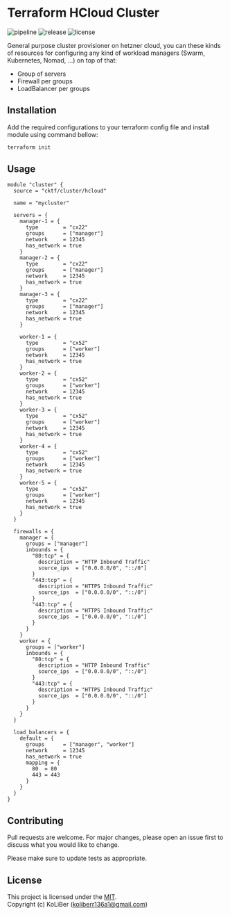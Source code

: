 # Terraform HCloud Cluster

![pipeline](https://github.com/cktf/terraform-hcloud-cluster/actions/workflows/cicd.yml/badge.svg)
![release](https://img.shields.io/github/v/release/cktf/terraform-hcloud-cluster?display_name=tag)
![license](https://img.shields.io/github/license/cktf/terraform-hcloud-cluster)

General purpose cluster provisioner on hetzner cloud, you can these kinds of resources for configuring any kind of workload managers (Swarm, Kubernetes, Nomad, ...) on top of that:

-   Group of servers
-   Firewall per groups
-   LoadBalancer per groups

## Installation

Add the required configurations to your terraform config file and install module using command bellow:

```bash
terraform init
```

## Usage

```hcl
module "cluster" {
  source = "cktf/cluster/hcloud"

  name = "mycluster"

  servers = {
    manager-1 = {
      type        = "cx22"
      groups      = ["manager"]
      network     = 12345
      has_network = true
    }
    manager-2 = {
      type        = "cx22"
      groups      = ["manager"]
      network     = 12345
      has_network = true
    }
    manager-3 = {
      type        = "cx22"
      groups      = ["manager"]
      network     = 12345
      has_network = true
    }

    worker-1 = {
      type        = "cx52"
      groups      = ["worker"]
      network     = 12345
      has_network = true
    }
    worker-2 = {
      type        = "cx52"
      groups      = ["worker"]
      network     = 12345
      has_network = true
    }
    worker-3 = {
      type        = "cx52"
      groups      = ["worker"]
      network     = 12345
      has_network = true
    }
    worker-4 = {
      type        = "cx52"
      groups      = ["worker"]
      network     = 12345
      has_network = true
    }
    worker-5 = {
      type        = "cx52"
      groups      = ["worker"]
      network     = 12345
      has_network = true
    }
  }

  firewalls = {
    manager = {
      groups = ["manager"]
      inbounds = {
        "80:tcp" = {
          description = "HTTP Inbound Traffic"
          source_ips  = ["0.0.0.0/0", "::/0"]
        }
        "443:tcp" = {
          description = "HTTPS Inbound Traffic"
          source_ips  = ["0.0.0.0/0", "::/0"]
        }
        "443:tcp" = {
          description = "HTTPS Inbound Traffic"
          source_ips  = ["0.0.0.0/0", "::/0"]
        }
      }
    }
    worker = {
      groups = ["worker"]
      inbounds = {
        "80:tcp" = {
          description = "HTTP Inbound Traffic"
          source_ips  = ["0.0.0.0/0", "::/0"]
        }
        "443:tcp" = {
          description = "HTTPS Inbound Traffic"
          source_ips  = ["0.0.0.0/0", "::/0"]
        }
      }
    }
  }

  load_balancers = {
    default = {
      groups      = ["manager", "worker"]
      network     = 12345
      has_network = true
      mapping = {
        80  = 80
        443 = 443
      }
    }
  }
}
```

## Contributing

Pull requests are welcome. For major changes, please open an issue first to discuss what you would like to change.

Please make sure to update tests as appropriate.

## License

This project is licensed under the [MIT](LICENSE.md).  
Copyright (c) KoLiBer (koliberr136a1@gmail.com)
